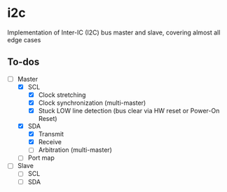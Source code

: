 # i2c

Implementation of Inter-IC (I2C) bus master and slave, covering almost all edge cases



## To-dos

- [ ] Master
    - [x] SCL
        - [x] Clock stretching
        - [x] Clock synchronization (multi-master)
        - [x] Stuck LOW line detection (bus clear via HW reset or Power-On Reset)
    - [x] SDA
        - [x] Transmit
        - [x] Receive
        - [ ] Arbitration (multi-master)
    - [ ] Port map
- [ ] Slave
    - [ ] SCL
    - [ ] SDA
